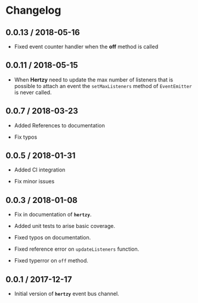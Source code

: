# Changelog

## 0.0.13 / 2018-05-16

* Fixed event counter handler when the **off** method is called

## 0.0.11 / 2018-05-15

* When **Hertzy** need to update the max number of listeners that is possible to 
attach an event the `setMaxListeners` method of `EventEmitter` is never called.

## 0.0.7 / 2018-03-23

* Added References to documentation

* Fix typos

## 0.0.5 / 2018-01-31

* Added CI integration

* Fix minor issues

## 0.0.3 / 2018-01-08

* Fix in documentation of **`hertzy`**.

* Added unit tests to arise basic coverage.

* Fixed typos on documentation.

* Fixed reference error on ```updateListeners``` function.

* Fixed typerror on ```off``` method.

## 0.0.1 / 2017-12-17

* Initial version of **`hertzy`** event bus channel.